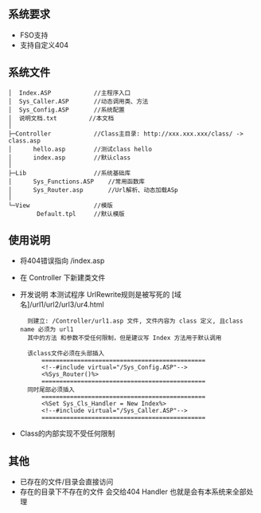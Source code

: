 系统要求
-----
* FSO支持
* 支持自定义404

系统文件
-----
	│  Index.ASP			//主程序入口
	│  Sys_Caller.ASP		//动态调用类、方法
	│  Sys_Config.ASP		//系统配置
	│  说明文档.txt			//本文档
	│  
	├─Controller			//Class主目录: http://xxx.xxx.xxx/class/ -> class.asp
	│      hello.asp		//测试class hello
	│      index.asp		//默认class
	│      
	├─Lib					//系统基础库
	│      Sys_Functions.ASP	//常用函数库
	│      Sys_Router.asp		//Url解析、动态加载ASp
	│      
	└─View					//模版
			Default.tpl		//默认模版

使用说明
-----
* 将404错误指向 /index.asp
* 在 Controller 下新建类文件
* 开发说明
		本测试程序 UrlRewrite规则是被写死的
		[域名]/url1/url2/url3/ur4.html

		则建立: /Controller/url1.asp 文件, 文件内容为 class 定义, 且class name 必须为 url1
		其中的方法 和参数不受任何限制，但是建议写 Index 方法用于默认调用

		该class文件必须在头部插入
			==============================================
			<!--#include virtual="/Sys_Config.ASP"-->
			<%Sys_Router()%>
			==============================================
		同时尾部必须插入
			==============================================
			<%Set Sys_Cls_Handler = New Index%>
			<!--#include virtual="/Sys_Caller.ASP"-->
			==============================================
* Class的内部实现不受任何限制
		
其他
-----	
* 已存在的文件/目录会直接访问
* 存在的目录下不存在的文件 会交给404 Handler 也就是会有本系统来全部处理
		